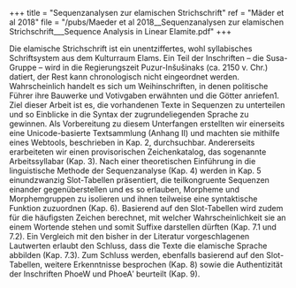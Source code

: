 +++
title = "Sequenzanalysen zur elamischen Strichschrift"
ref = "Mäder et al 2018"
file = "/pubs/Maeder et al 2018__Sequenzanalysen zur elamischen Strichschrift___Sequence Analysis in Linear Elamite.pdf"
+++

Die elamische Strichschrift ist ein unentziffertes, wohl syllabisches Schriftsystem aus dem Kulturraum Elams. Ein Teil der Inschriften – die Susa-Gruppe – wird in die Regierungszeit Puzur-Inšušinaks
(ca. 2150 v. Chr.) datiert, der Rest kann chronologisch nicht eingeordnet werden. Wahrscheinlich handelt
es sich um Weihinschriften, in denen politische Führer ihre Bauwerke und Votivgaben erwähnten und die
Götter anriefen1. Ziel dieser Arbeit ist es, die vorhandenen Texte in Sequenzen zu unterteilen und so
Einblicke in die Syntax der zugrundeliegenden Sprache zu gewinnen. Als Vorbereitung zu diesem
Unterfangen erstellten wir einerseits eine Unicode-basierte Textsammlung (Anhang II) und machten sie
mithilfe eines Webtools, beschrieben in Kap. 2, durchsuchbar. Andererseits erarbeiteten wir einen
provisorischen Zeichenkatalog, das sogenannte Arbeitssyllabar (Kap. 3). Nach einer theoretischen
Einführung in die linguistische Methode der Sequenzanalyse (Kap. 4) werden in Kap. 5 einundzwanzig
Slot-Tabellen präsentiert, die teilkongruente Sequenzen einander gegenüberstellen und es so erlauben,
Morpheme und Morphemgruppen zu isolieren und ihnen teilweise eine syntaktische Funktion zuzuordnen
(Kap. 6). Basierend auf den Slot-Tabellen wird zudem für die häufigsten Zeichen berechnet, mit welcher
Wahrscheinlichkeit sie an einem Wortende stehen und somit Suffixe darstellen dürften (Kap. 7.1 und
7.2). Ein Vergleich mit den bisher in der Literatur vorgeschlagenen Lautwerten erlaubt den Schluss, dass
die Texte die elamische Sprache abbilden (Kap. 7.3). Zum Schluss werden, ebenfalls basierend auf den
Slot-Tabellen, weitere Erkenntnisse besprochen (Kap. 8) sowie die Authentizität der Inschriften PhoeW
und PhoeA′ beurteilt (Kap. 9).

